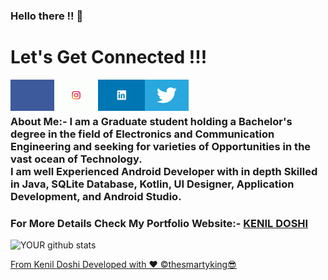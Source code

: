 ### Hello there !! 👋

<!--
**thesmartyking/thesmartyking** is a ✨ _special_ ✨ repository because its `README.md` (this file) appears on your GitHub profile.

Here are some ideas to get you started:

- 🔭 I’m currently working on ...
- 🌱 I’m currently learning ...
- 👯 I’m looking to collaborate on ...
- 🤔 I’m looking for help with ...
- 💬 Ask me about ...
- 📫 How to reach me: ...
- 😄 Pronouns: ...
- ⚡ Fun fact: ...
-->

# Let's Get Connected !!!

<!-- <a href=https://www.facebook.com/kenildoshi19> <img align="left" src="https://img.icons8.com/color/48/000000/facebook-new.png"></img></a> -->

<a href=https://www.facebook.com/kenildoshi19> <img align="left" src="https://github.com/thesmartyking/thesmartyking/blob/master/tenor%20(3).gif" width="70" height="50" ></img></a>

<!--<a href=https://www.instagram.com/the_smarty_king> <img align="left" src="https://img.icons8.com/color/48/000000/instagram-new.png"></img></a>-->

<a href=https://www.instagram.com/the_smarty_king> <img align="left" src="https://github.com/thesmartyking/thesmartyking/blob/master/tenor.gif" width="70" height="50"></img></a>

<!--<a href=https://www.linkedin.com/in/kenil-doshi-98224617b> <img align="left" src="https://img.icons8.com/color/48/000000/linkedin.png"></img></a>-->

<a href=https://www.linkedin.com/in/kenil-doshi-98224617b> <img align="left" src="https://github.com/thesmartyking/thesmartyking/blob/master/unnamed.gif" width="75" height="50"></img></a>

<!--<a href=https://twitter.com/kdsmarty19> <img align="left" src="https://img.icons8.com/color/48/000000/twitter.png"></img></a>-->

<a href=https://twitter.com/kdsmarty19> <img align="left" src="https://github.com/thesmartyking/thesmartyking/blob/master/tenor%20(1).gif" width="70" height="50"></img></a>

<br><br>

<!-- <a href=https://thesmartyking.github.io> <img align="left" src="https://cdn.onlinewebfonts.com/svg/img_529063.png" width="40" height="40"></img></a> --> 

#### <h3>About Me:- I am a Graduate student holding a Bachelor's degree in the field of Electronics and Communication Engineering and seeking for varieties of Opportunities in the vast ocean of Technology. <br>I am well Experienced Android Developer with in depth Skilled in Java, SQLite Database, Kotlin, UI Designer, Application Development, and Android Studio. </h3> 

#### <h3>For More Details Check My Portfolio Website:- [**KENIL DOSHI**](https://thesmartyking.github.io) </h3>

<!--# Work Experience

<ul>
<li><h3> Company Name:- Einfochips - (An Arrow Company) </h3> 
  <h4> Work Role:- Trainee Engineer As Android Developer</h4> 
  <h4> From:- 2020-01 to Present</h4> 
</li></ul>
-->

<!--
# Technical Skills
 
- **Basic Skills**:- HTML, MS-OFFICE, Basic Website Designing.<br>
- **Hardware Modeling language**:- Verilog HDL<br>
- Assembly Language of 8051 Microcontroller.<br>
- **Tools**:- Multisim, Proteus, Quartus II, LT Spice XVII, SCILAB, Keil uVision, S51 Simulator, Microwind, MATLAB, DOSBox, CodeBlocks, Arduino, Android Studio.<br>
- **Programming Language**:- C, C++, Java (Basic), Kotlin (Basic), Python (Basic).

-->


![YOUR github stats](https://github-readme-stats.vercel.app/api?username=thesmartyking)

[From Kenil Doshi Developed with ❤ ©️thesmartyking😎](https://github.com/thesmartyking)
